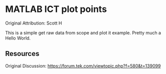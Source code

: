 # MATLAB ICT plot points
Original Attribution: Scott H

This is a simple get raw data from scope and plot it example. Pretty much a Hello World.

Resources
---------
Original Discussion:
https://forum.tek.com/viewtopic.php?f=580&t=139099
